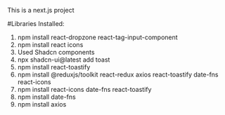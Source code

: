 This is a next.js project



#Libraries Installed:
1. npm install react-dropzone react-tag-input-component
2. npm install react icons
3. Used Shadcn components
4. npx shadcn-ui@latest add toast
5. npm install react-toastify
6. npm install @reduxjs/toolkit react-redux axios react-toastify date-fns react-icons
7. npm install react-icons date-fns react-toastify
8. npm install date-fns
9. npm install axios